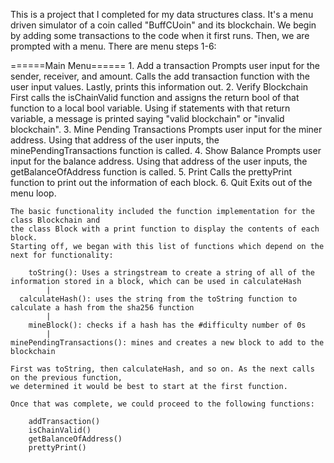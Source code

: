
This is a project that I completed for my data structures class. It's a menu driven simulator of a coin called "BuffCUoin" and its blockchain. We begin by adding some transactions to the code when it first runs. Then, we are prompted with a menu. There are menu steps 1-6:

======Main Menu======
    1. Add a transaction
            Prompts user input for the sender, receiver, and amount. Calls the add
            transaction function with the user input values. Lastly, prints this
            information out.
        2. Verify Blockchain
            First calls the isChainValid function and assigns the return bool of that
            function to a local bool variable. Using if statements with that return variable,
            a message is printed saying "valid blockchain" or "invalid blockchain".
        3. Mine Pending Transactions
            Prompts user input for the miner address. Using that address of the user inputs, 
            the minePendingTransactions function is called.
        4. Show Balance
            Prompts user input for the balance address. Using that address of the user inputs,
            the getBalanceOfAddress function is called.
        5. Print
            Calls the prettyPrint function to print out the information of each block.
        6. Quit
            Exits out of the menu loop.


    The basic functionality included the function implementation for the class Blockchain and
    the class Block with a print function to display the contents of each block.
    Starting off, we began with this list of functions which depend on the next for functionality:
    
        toString(): Uses a stringstream to create a string of all of the information stored in a block, which can be used in calculateHash
            |
      calculateHash(): uses the string from the toString function to calculate a hash from the sha256 function
            |
        mineBlock(): checks if a hash has the #difficulty number of 0s 
            |
    minePendingTransactions(): mines and creates a new block to add to the blockchain 

    First was toString, then calculateHash, and so on. As the next calls on the previous function,
    we determined it would be best to start at the first function. 

    Once that was complete, we could proceed to the following functions:

        addTransaction()
        isChainValid()
        getBalanceOfAddress()
        prettyPrint()









    

    




    




